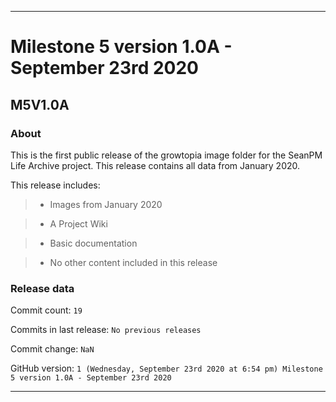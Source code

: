 
***

# Milestone 5 version 1.0A - September 23rd 2020

## M5V1.0A

### About

This is the first public release of the growtopia image folder for the SeanPM Life Archive project. This release contains all data from January 2020.

This release includes:

> * Images from January 2020

> * A Project Wiki

> * Basic documentation

> * No other content included in this release

### Release data

Commit count: `19`

Commits in last release: `No previous releases`

Commit change: `NaN`

GitHub version: `1 (Wednesday, September 23rd 2020 at 6:54 pm) Milestone 5 version 1.0A - September 23rd 2020`

***
